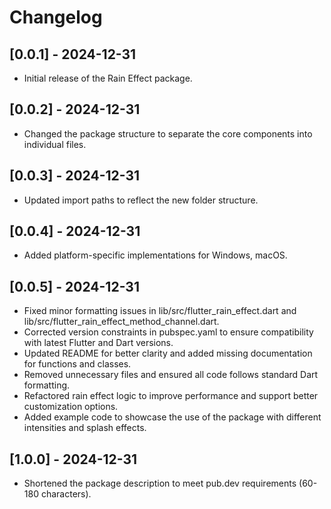 # Changelog

## [0.0.1] - 2024-12-31
- Initial release of the Rain Effect package.

## [0.0.2] - 2024-12-31
- Changed the package structure to separate the core components into individual files.
  
## [0.0.3] - 2024-12-31
- Updated import paths to reflect the new folder structure.

## [0.0.4] - 2024-12-31
- Added platform-specific implementations for Windows, macOS.

## [0.0.5] - 2024-12-31
- Fixed minor formatting issues in lib/src/flutter_rain_effect.dart and lib/src/flutter_rain_effect_method_channel.dart.
- Corrected version constraints in pubspec.yaml to ensure compatibility with latest Flutter and Dart versions.
- Updated README for better clarity and added missing documentation for functions and classes.
- Removed unnecessary files and ensured all code follows standard Dart formatting.
- Refactored rain effect logic to improve performance and support better customization options.
- Added example code to showcase the use of the package with different intensities and splash effects.

## [1.0.0] - 2024-12-31
- Shortened the package description to meet pub.dev requirements (60-180 characters).